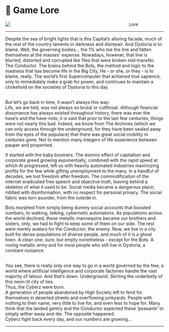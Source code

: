 # 📖 **Game Lore**

<div style="text-align: center;">
  <img src="../images/map.png" alt="Lore" style="  height: auto; min-width: 800px;">
</div>

---

Despite the sea of bright lights that is this Capital’s alluring facade, much of the rest of the country laments in darkness and disrepair. And Dystoria is to blame. Well, the governing bodies… the 1% who toe the line and fatten themselves at the masses' expense. Nowadays, however, that line is blurred; distorted and corrupted like files that were broken mid-transfer. The Conductor. The brains behind the Bots, the method and logic to the madness that has become life in the Big City, He - or she, or they - is to blame, really. The world’s first Supercomputer that achieved true sapience, only to immediately make a grab for power, and continues to maintain a chokehold on the societies of Dystoria to this day.

<br>
But let’s go back in time, it wasn’t always this way:

<br>
Life, we are told, was not always so brutal or cutthroat. Although financial dissonance has always existed throughout history, there was ever the have’s and the have-nots; it is said that prior to the last few centuries, things were not nearly this bad. Indeed, we know from The Archives (which we can only access through the underground, for they have been sealed away from the eyes of the populace) that there was great social mobility in centuries gone. Not to mention many integers of life experience between pauper and propertied.

It started with the baby boomers. The domino effect of capitalism and corporate greed growing exponentially, combined with the rapid speed at which AI progressed, left us with heavily automated industries maximizing profits for the few while gifting unemployment to the many. In a handful of decades, we lost freedom after freedom. The commodification of the internet eradicated free speech and objective truth, leaving behind a skeleton of what it used to be. Social media became a dangerous place; riddled with disinformation, with no respect for personal privacy. The social fabric was torn asunder, from the outside in.

Bots morphed from simply being dummy social accounts that boosted numbers, to walking, talking, cybernetic automatons. As populations across the world declined, these metallic mannequins became our brothers and sisters, only, we had to fight to keep some of them on our side. The rest were merely avatars for the Conductor; the enemy. Now, we live in a city built for dense populations of diverse people, and much of it is a ghost town. A clean one, sure, but empty nonetheless - except for the Bots. A roving metallic army and for most people who still live in Dystoria, a constant nuisance.

<br>
You see, there is really only one way to go in a world governed by the few; a world where artificial intelligence and corporate factories handle the vast majority of labour. And that’s down. Underground. Skirting the underbelly of this neon-lit city of lies.

<br>
Thus, the Cyberz were born.

<br>
A generation of people abandoned by High Society left to fend for themselves in deserted streets and overflowing junkyards. People with nothing to their name, very little to live for, and even less to hope for. Many think that the landed gentry and the Conductor expected these ‘peasants’ to simply wither away and die. The opposite happened.

<br>
Cyberz fight back every day, and our numbers are growing…

---
